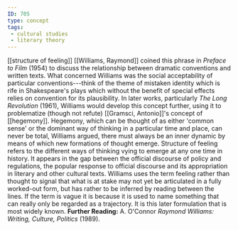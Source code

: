 ```yaml
---
ID: 705
type: concept
tags: 
 - cultural studies
 - literary theory
---
```


[[structure of feeling]]
[[Williams, Raymond]] coined
this phrase in *Preface to Film* (1954) to discuss the relationship
between dramatic conventions and written texts. What concerned Williams
was the social acceptability of particular conventions---think of the
theme of mistaken identity which is rife in Shakespeare's plays which
without the benefit of special effects relies on convention for its
plausibility. In later works, particularly *The Long Revolution* (1961),
Williams would develop this concept further, using it to problematize
(though not refute) [[Gramsci, Antonio]]'s concept of
[[hegemony]]. Hegemony, which
can be thought of as either 'common sense' or the dominant way of
thinking in a particular time and place, can never be total, Williams
argued, there must always be an inner dynamic by means of which new
formations of thought emerge. Structure of feeling refers to the
different ways of thinking vying to emerge at any one time in history.
It appears in the gap between the official discourse of policy and
regulations, the popular response to official discourse and its
appropriation in literary and other cultural texts. Williams uses the
term feeling rather than thought to signal that what is at stake may not
yet be articulated in a fully worked-out form, but has rather to be
inferred by reading between the lines. If the term is vague it is
because it is used to name something that can really only be regarded as
a trajectory. It is this later formulation that is most widely known.
**Further Reading:** A. O'Connor *Raymond Williams: Writing, Culture,
Politics* (1989).
